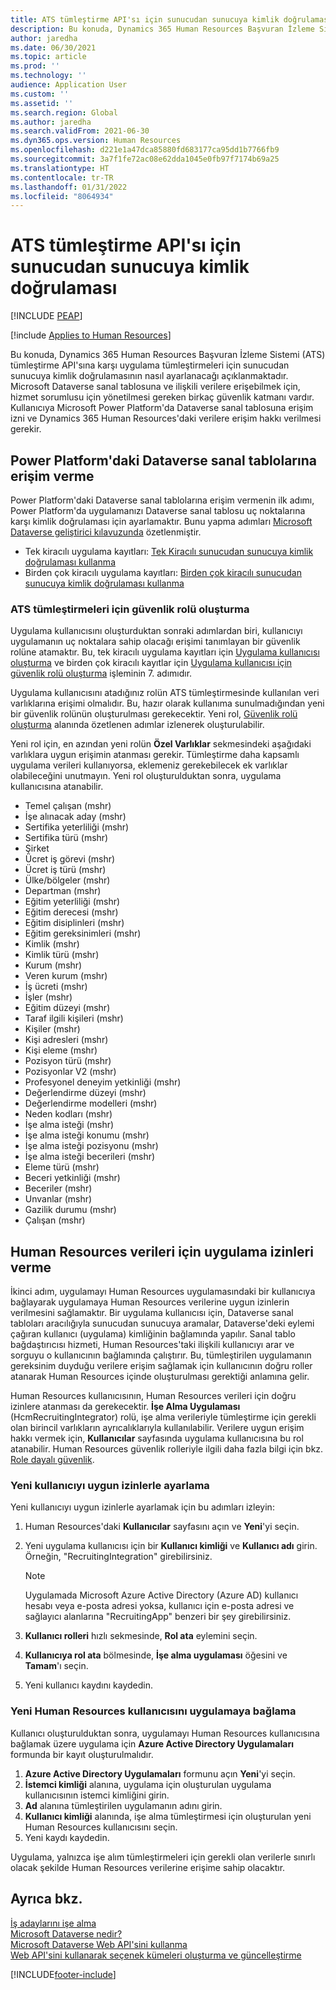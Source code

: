 ```yaml
---
title: ATS tümleştirme API'sı için sunucudan sunucuya kimlik doğrulaması
description: Bu konuda, Dynamics 365 Human Resources Başvuran İzleme Sistemi (ATS) tümleştirme API'sına karşı tümleştirmeler için sunucudan sunucuya kimlik doğrulamasının nasıl ayarlanacağı açıklanmaktadır.
author: jaredha
ms.date: 06/30/2021
ms.topic: article
ms.prod: ''
ms.technology: ''
audience: Application User
ms.custom: ''
ms.assetid: ''
ms.search.region: Global
ms.author: jaredha
ms.search.validFrom: 2021-06-30
ms.dyn365.ops.version: Human Resources
ms.openlocfilehash: d221e1a47dca85880fd683177ca95dd1b7766fb9
ms.sourcegitcommit: 3a7f1fe72ac08e62dda1045e0fb97f7174b69a25
ms.translationtype: HT
ms.contentlocale: tr-TR
ms.lasthandoff: 01/31/2022
ms.locfileid: "8064934"
---
```

# <a name="server-to-server-authentication-for-the-ats-integration-api"></a>ATS tümleştirme API'sı için sunucudan sunucuya kimlik doğrulaması


[!INCLUDE [PEAP](../includes/peap-1.md)]

[!include [Applies to Human Resources](../includes/applies-to-hr.md)]

Bu konuda, Dynamics 365 Human Resources Başvuran İzleme Sistemi (ATS) tümleştirme API'sına karşı uygulama tümleştirmeleri için sunucudan sunucuya kimlik doğrulamasının nasıl ayarlanacağı açıklanmaktadır. Microsoft Dataverse sanal tablosuna ve ilişkili verilere erişebilmek için, hizmet sorumlusu için yönetilmesi gereken birkaç güvenlik katmanı vardır. Kullanıcıya Microsoft Power Platform'da Dataverse sanal tablosuna erişim izni ve Dynamics 365 Human Resources'daki verilere erişim hakkı verilmesi gerekir.

## <a name="enable-access-to-dataverse-virtual-tables-in-power-platform"></a>Power Platform'daki Dataverse sanal tablolarına erişim verme

Power Platform'daki Dataverse sanal tablolarına erişim vermenin ilk adımı, Power Platform'da uygulamanızı Dataverse sanal tablosu uç noktalarına karşı kimlik doğrulaması için ayarlamaktır. Bunu yapma adımları [Microsoft Dataverse geliştirici kılavuzunda](/powerapps/developer/data-platform) özetlenmiştir.

  - Tek kiracılı uygulama kayıtları: [Tek Kiracılı sunucudan sunucuya kimlik doğrulaması kullanma](/powerapps/developer/data-platform/use-single-tenant-server-server-authentication)
  - Birden çok kiracılı uygulama kayıtları: [Birden çok kiracılı sunucudan sunucuya kimlik doğrulaması kullanma](/powerapps/developer/data-platform/use-multi-tenant-server-server-authentication)

### <a name="creating-a-security-role-for-ats-integrations"></a>ATS tümleştirmeleri için güvenlik rolü oluşturma

Uygulama kullanıcısını oluşturduktan sonraki adımlardan biri, kullanıcıyı uygulamanın uç noktalara sahip olacağı erişimi tanımlayan bir güvenlik rolüne atamaktır. Bu, tek kiracılı uygulama kayıtları için [Uygulama kullanıcısı oluşturma](/powerapps/developer/data-platform/use-single-tenant-server-server-authentication#application-user-creation) ve birden çok kiracılı kayıtlar için [Uygulama kullanıcısı için güvenlik rolü oluşturma](/powerapps/developer/data-platform/use-multi-tenant-server-server-authentication#create-a-security-role-for-the-application-user) işleminin 7. adımıdır. 

Uygulama kullanıcısını atadığınız rolün ATS tümleştirmesinde kullanılan veri varlıklarına erişimi olmalıdır. Bu, hazır olarak kullanıma sunulmadığından yeni bir güvenlik rolünün oluşturulması gerekecektir. Yeni rol, [Güvenlik rolü oluşturma](/power-platform/admin/create-edit-security-role#create-a-security-role) alanında özetlenen adımlar izlenerek oluşturulabilir.

Yeni rol için, en azından yeni rolün **Özel Varlıklar** sekmesindeki aşağıdaki varlıklara uygun erişimin atanması gerekir. Tümleştirme daha kapsamlı uygulama verileri kullanıyorsa, eklemeniz gerekebilecek ek varlıklar olabileceğini unutmayın. Yeni rol oluşturulduktan sonra, uygulama kullanıcısına atanabilir.

  - Temel çalışan (mshr)
  - İşe alınacak aday (mshr)
  - Sertifika yeterliliği (mshr)
  - Sertifika türü (mshr)
  - Şirket
  - Ücret iş görevi (mshr)
  - Ücret iş türü (mshr)
  - Ülke/bölgeler (mshr)
  - Departman (mshr)
  - Eğitim yeterliliği (mshr)
  - Eğitim derecesi (mshr)
  - Eğitim disiplinleri (mshr)
  - Eğitim gereksinimleri (mshr)
  - Kimlik (mshr)
  - Kimlik türü (mshr)
  - Kurum (mshr)
  - Veren kurum (mshr)
  - İş ücreti (mshr)
  - İşler (mshr)
  - Eğitim düzeyi (mshr)
  - Taraf ilgili kişileri (mshr)
  - Kişiler (mshr)
  - Kişi adresleri (mshr)
  - Kişi eleme (mshr)
  - Pozisyon türü (mshr)
  - Pozisyonlar V2 (mshr)
  - Profesyonel deneyim yetkinliği (mshr)
  - Değerlendirme düzeyi (mshr)
  - Değerlendirme modelleri (mshr)
  - Neden kodları (mshr)
  - İşe alma isteği (mshr)
  - İşe alma isteği konumu (mshr)
  - İşe alma isteği pozisyonu (mshr)
  - İşe alma isteği becerileri (mshr)
  - Eleme türü (mshr)
  - Beceri yetkinliği (mshr)
  - Beceriler (mshr)
  - Unvanlar (mshr)
  - Gazilik durumu (mshr)
  - Çalışan (mshr)

## <a name="granting-application-permissions-to-human-resources-data"></a>Human Resources verileri için uygulama izinleri verme

İkinci adım, uygulamayı Human Resources uygulamasındaki bir kullanıcıya bağlayarak uygulamaya Human Resources verilerine uygun izinlerin verilmesini sağlamaktır. Bir uygulama kullanıcısı için, Dataverse sanal tabloları aracılığıyla sunucudan sunucuya aramalar, Dataverse'deki eylemi çağıran kullanıcı (uygulama) kimliğinin bağlamında yapılır. Sanal tablo bağdaştırıcısı hizmeti, Human Resources'taki ilişkili kullanıcıyı arar ve sorguyu o kullanıcının bağlamında çalıştırır. Bu, tümleştirilen uygulamanın gereksinim duyduğu verilere erişim sağlamak için kullanıcının doğru roller atanarak Human Resources içinde oluşturulması gerektiği anlamına gelir.

Human Resources kullanıcısının, Human Resources verileri için doğru izinlere atanması da gerekecektir. **İşe Alma Uygulaması** (HcmRecruitingIntegrator) rolü, işe alma verileriyle tümleştirme için gerekli olan birincil varlıkların ayrıcalıklarıyla kullanılabilir. Verilere uygun erişim hakkı vermek için, **Kullanıcılar** sayfasında uygulama kullanıcısına bu rol atanabilir. Human Resources güvenlik rolleriyle ilgili daha fazla bilgi için bkz. [Role dayalı güvenlik](/fin-ops-core/dev-itpro/sysadmin/role-based-security).

### <a name="set-up-the-new-user-with-appropriate-permissions"></a>Yeni kullanıcıyı uygun izinlerle ayarlama

Yeni kullanıcıyı uygun izinlerle ayarlamak için bu adımları izleyin:

  1. Human Resources'daki **Kullanıcılar** sayfasını açın ve **Yeni**'yi seçin.
  2. Yeni uygulama kullanıcısı için bir **Kullanıcı kimliği** ve **Kullanıcı adı** girin. Örneğin, "RecruitingIntegration" girebilirsiniz.

      > [!NOTE]
      > Uygulamada Microsoft Azure Active Directory (Azure AD) kullanıcı hesabı veya e-posta adresi yoksa, kullanıcı için e-posta adresi ve sağlayıcı alanlarına "RecruitingApp" benzeri bir şey girebilirsiniz.

  3. **Kullanıcı rolleri** hızlı sekmesinde, **Rol ata** eylemini seçin.
  4. **Kullanıcıya rol ata** bölmesinde, **İşe alma uygulaması** öğesini ve **Tamam**'ı seçin.
  5. Yeni kullanıcı kaydını kaydedin.

### <a name="link-the-new-human-resources-user-to-the-application"></a>Yeni Human Resources kullanıcısını uygulamaya bağlama

Kullanıcı oluşturulduktan sonra, uygulamayı Human Resources kullanıcısına bağlamak üzere uygulama için **Azure Active Directory Uygulamaları** formunda bir kayıt oluşturulmalıdır.

  1. **Azure Active Directory Uygulamaları** formunu açın **Yeni**'yi seçin.
  2. **İstemci kimliği** alanına, uygulama için oluşturulan uygulama kullanıcısının istemci kimliğini girin.
  3. **Ad** alanına tümleştirilen uygulamanın adını girin.
  4. **Kullanıcı kimliği** alanında, işe alma tümleştirmesi için oluşturulan yeni Human Resources kullanıcısını seçin.
  5. Yeni kaydı kaydedin.

Uygulama, yalnızca işe alım tümleştirmeleri için gerekli olan verilerle sınırlı olacak şekilde Human Resources verilerine erişime sahip olacaktır.

## <a name="see-also"></a>Ayrıca bkz.

[İş adaylarını işe alma](hr-personnel-recruit.md)<br>
[Microsoft Dataverse nedir?](/powerapps/maker/data-platform/data-platform-intro)<br>
[Microsoft Dataverse Web API'sini kullanma](/powerapps/developer/data-platform/webapi/overview)<br>
[Web API'sini kullanarak seçenek kümeleri oluşturma ve güncelleştirme](/powerapps/developer/data-platform/webapi/create-update-optionsets)<br>

[!INCLUDE[footer-include](../includes/footer-banner.md)]
